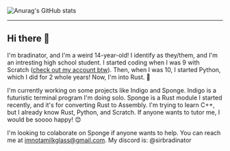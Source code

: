 ![Anurag's GitHub stats](https://github-readme-stats.vercel.app/api?username=Ulladay-Hub&show_icons=true)

---

## Hi there 👋

I'm bradinator, and I'm a weird 14-year-old! I identify as they/them, and I'm an intresting high school student. I started coding when I was 9 with Scratch ([check out my account btw](https://scratch.mit.edu/users/UdayFromYouTube/)). Then, when I was 10, I started Python, which I did for 2 whole years! Now, I'm into Rust. 🦀

I'm currently working on some projects like Indigo and Sponge. Indigo is a futuristic terminal program I'm doing solo. Sponge is a Rust module I started recently, and it's for converting Rust to Assembly. I'm trying to learn C++, but I already know Rust, Python, and Scratch. If anyone wants to tutor me, I would be soooo happy! 😊

I'm looking to colaborate on Sponge if anyone wants to help. You can reach me at [imnotamilkglass@gmail.com](mailto:imnotamilkglass@gmail.com). My discord is: @sirbradinator
